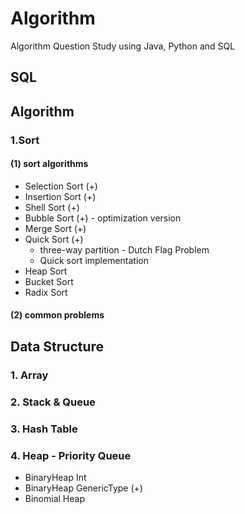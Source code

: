 # Algorithm

Algorithm Question Study using Java, Python and SQL

## SQL

## Algorithm
### 1.Sort
#### (1) sort algorithms
- Selection Sort (+)
- Insertion Sort (+)
- Shell Sort (+)
- Bubble Sort (+) - optimization version
- Merge Sort (+)
- Quick Sort (+)
  + three-way partition - Dutch Flag Problem
  + Quick sort implementation
- Heap Sort
- Bucket Sort
- Radix Sort

#### (2) common problems

## Data Structure

### 1. Array

### 2. Stack & Queue

### 3. Hash Table

### 4. Heap - Priority Queue
- BinaryHeap Int
- BinaryHeap GenericType (+)
- Binomial Heap
 

